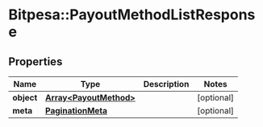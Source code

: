# Bitpesa::PayoutMethodListResponse

## Properties
Name | Type | Description | Notes
------------ | ------------- | ------------- | -------------
**object** | [**Array&lt;PayoutMethod&gt;**](PayoutMethod.md) |  | [optional] 
**meta** | [**PaginationMeta**](PaginationMeta.md) |  | [optional] 


